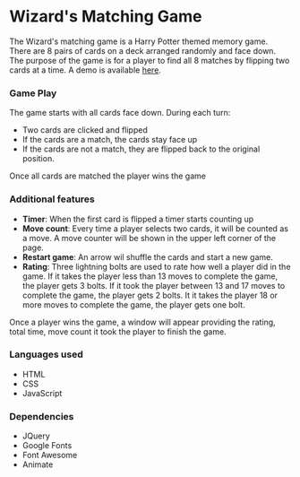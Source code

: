 # Wizard's Matching Game

The Wizard's matching game is a Harry Potter themed memory game. There are 8 pairs of cards on a deck arranged randomly and face down. The purpose of the game is for a player to find all 8 matches by flipping two cards at a time. A demo is available [here](https://zuli89.github.io/memory-game/).

### Game Play
The game starts with all cards face down. During each turn:
* Two cards are clicked and flipped
* If the cards are a match, the cards stay face up 
* If the cards are not a match, they are flipped back to the original position.

Once all cards are matched the player wins the game

### Additional features

* **Timer**: When the first card is flipped a timer starts counting up
* **Move count**: Every time a player selects two cards, it will be counted as a move. A move counter will be shown in the upper left corner of the page.
* **Restart game**: An arrow wil shuffle the cards and start a new game.
* **Rating**: Three lightning bolts are used to rate how well a player did in the game. If it takes the player less than 13 moves to complete the game, the player gets 3 bolts. If it took the player between 13 and 17 moves to complete the game, the player gets 2 bolts. It it takes the player 18 or more moves to complete the game, the player gets one bolt. 

Once a player wins the game, a window will appear providing the rating, total time, move count it took the player to finish the game.

### Languages used
* HTML
* CSS
* JavaScript

### Dependencies

* JQuery
* Google Fonts
* Font Awesome
* Animate


